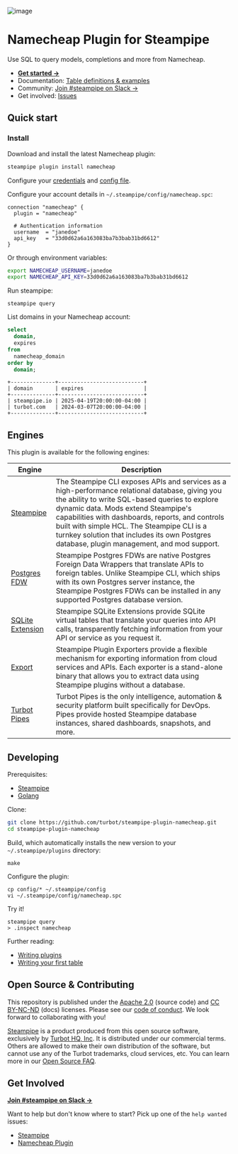 ![image](https://hub.steampipe.io/images/plugins/turbot/namecheap-social-graphic.png)

# Namecheap Plugin for Steampipe

Use SQL to query models, completions and more from Namecheap.

- **[Get started →](https://hub.steampipe.io/plugins/turbot/namecheap)**
- Documentation: [Table definitions & examples](https://hub.steampipe.io/plugins/turbot/namecheap/tables)
- Community: [Join #steampipe on Slack →](https://turbot.com/community/join)
- Get involved: [Issues](https://github.com/turbot/steampipe-plugin-namecheap/issues)

## Quick start

### Install

Download and install the latest Namecheap plugin:

```bash
steampipe plugin install namecheap
```

Configure your [credentials](https://hub.steampipe.io/plugins/turbot/namecheap#credentials) and [config file](https://hub.steampipe.io/plugins/turbot/namecheap#configuration).

Configure your account details in `~/.steampipe/config/namecheap.spc`:

```hcl
connection "namecheap" {
  plugin = "namecheap"

  # Authentication information
  username  = "janedoe"
  api_key   = "33d0d62a6a163083ba7b3bab31bd6612"
}
```

Or through environment variables:

```sh
export NAMECHEAP_USERNAME=janedoe
export NAMECHEAP_API_KEY=33d0d62a6a163083ba7b3bab31bd6612
```

Run steampipe:

```shell
steampipe query
```

List domains in your Namecheap account:

```sql
select
  domain,
  expires
from
  namecheap_domain
order by
  domain;
```

```
+--------------+---------------------------+
| domain       | expires                   |
+--------------+---------------------------+
| steampipe.io | 2025-04-19T20:00:00-04:00 |
| turbot.com   | 2024-03-07T20:00:00-04:00 |
+--------------+---------------------------+
```

## Engines

This plugin is available for the following engines:

| Engine        | Description
|---------------|------------------------------------------
| [Steampipe](https://steampipe.io/docs) | The Steampipe CLI exposes APIs and services as a high-performance relational database, giving you the ability to write SQL-based queries to explore dynamic data. Mods extend Steampipe's capabilities with dashboards, reports, and controls built with simple HCL. The Steampipe CLI is a turnkey solution that includes its own Postgres database, plugin management, and mod support.
| [Postgres FDW](https://steampipe.io/docs/steampipe_postgres/index) | Steampipe Postgres FDWs are native Postgres Foreign Data Wrappers that translate APIs to foreign tables. Unlike Steampipe CLI, which ships with its own Postgres server instance, the Steampipe Postgres FDWs can be installed in any supported Postgres database version.
| [SQLite Extension](https://steampipe.io/docs//steampipe_sqlite/index) | Steampipe SQLite Extensions provide SQLite virtual tables that translate your queries into API calls, transparently fetching information from your API or service as you request it.
| [Export](https://steampipe.io/docs/steampipe_export/index) | Steampipe Plugin Exporters provide a flexible mechanism for exporting information from cloud services and APIs. Each exporter is a stand-alone binary that allows you to extract data using Steampipe plugins without a database.
| [Turbot Pipes](https://turbot.com/pipes/docs) | Turbot Pipes is the only intelligence, automation & security platform built specifically for DevOps. Pipes provide hosted Steampipe database instances, shared dashboards, snapshots, and more.

## Developing

Prerequisites:

- [Steampipe](https://steampipe.io/downloads)
- [Golang](https://golang.org/doc/install)

Clone:

```sh
git clone https://github.com/turbot/steampipe-plugin-namecheap.git
cd steampipe-plugin-namecheap
```

Build, which automatically installs the new version to your `~/.steampipe/plugins` directory:

```
make
```

Configure the plugin:

```
cp config/* ~/.steampipe/config
vi ~/.steampipe/config/namecheap.spc
```

Try it!

```
steampipe query
> .inspect namecheap
```

Further reading:

- [Writing plugins](https://steampipe.io/docs/develop/writing-plugins)
- [Writing your first table](https://steampipe.io/docs/develop/writing-your-first-table)

## Open Source & Contributing

This repository is published under the [Apache 2.0](https://www.apache.org/licenses/LICENSE-2.0) (source code) and [CC BY-NC-ND](https://creativecommons.org/licenses/by-nc-nd/2.0/) (docs) licenses. Please see our [code of conduct](https://github.com/turbot/.github/blob/main/CODE_OF_CONDUCT.md). We look forward to collaborating with you!

[Steampipe](https://steampipe.io) is a product produced from this open source software, exclusively by [Turbot HQ, Inc](https://turbot.com). It is distributed under our commercial terms. Others are allowed to make their own distribution of the software, but cannot use any of the Turbot trademarks, cloud services, etc. You can learn more in our [Open Source FAQ](https://turbot.com/open-source).

## Get Involved

**[Join #steampipe on Slack →](https://turbot.com/community/join)**

Want to help but don't know where to start? Pick up one of the `help wanted` issues:

- [Steampipe](https://github.com/turbot/steampipe/labels/help%20wanted)
- [Namecheap Plugin](https://github.com/turbot/steampipe-plugin-namecheap/labels/help%20wanted)

